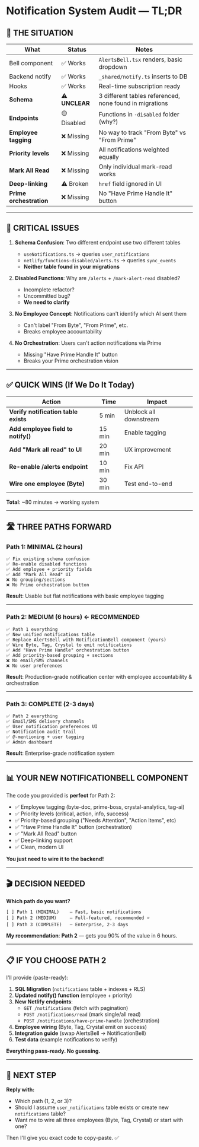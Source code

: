# Notification System Audit — TL;DR

## 🎯 THE SITUATION

| What | Status | Notes |
|------|--------|-------|
| Bell component | ✅ Works | `AlertsBell.tsx` renders, basic dropdown |
| Backend notify | ✅ Works | `_shared/notify.ts` inserts to DB |
| Hooks | ✅ Works | Real-time subscription ready |
| **Schema** | ⚠️ **UNCLEAR** | 3 different tables referenced, none found in migrations |
| **Endpoints** | 🟡 Disabled | Functions in `-disabled` folder (why?) |
| **Employee tagging** | ❌ Missing | No way to track "From Byte" vs "From Prime" |
| **Priority levels** | ❌ Missing | All notifications weighted equally |
| **Mark All Read** | ❌ Missing | Only individual mark-read works |
| **Deep-linking** | ⚠️ Broken | `href` field ignored in UI |
| **Prime orchestration** | ❌ Missing | No "Have Prime Handle It" button |

---

## 🚨 CRITICAL ISSUES

1. **Schema Confusion**: Two different endpoint use two different tables
   - `useNotifications.ts` → queries `user_notifications`
   - `netlify/functions-disabled/alerts.ts` → queries `sync_events`
   - **Neither table found in your migrations**

2. **Disabled Functions**: Why are `/alerts` + `/mark-alert-read` disabled?
   - Incomplete refactor?
   - Uncommitted bug?
   - **We need to clarify**

3. **No Employee Concept**: Notifications can't identify which AI sent them
   - Can't label "From Byte", "From Prime", etc.
   - Breaks employee accountability

4. **No Orchestration**: Users can't action notifications via Prime
   - Missing "Have Prime Handle It" button
   - Breaks your Prime orchestration vision

---

## ✅ QUICK WINS (If We Do It Today)

| Action | Time | Impact |
|--------|------|--------|
| **Verify notification table exists** | 5 min | Unblock all downstream |
| **Add employee field to notify()** | 15 min | Enable tagging |
| **Add "Mark all read" to UI** | 20 min | UX improvement |
| **Re-enable /alerts endpoint** | 10 min | Fix API |
| **Wire one employee (Byte)** | 30 min | Test end-to-end |

**Total**: ~80 minutes → working system

---

## 🛣️ THREE PATHS FORWARD

### **Path 1: MINIMAL (2 hours)**
```
✅ Fix existing schema confusion
✅ Re-enable disabled functions
✅ Add employee + priority fields
✅ Add "Mark All Read" UI
❌ No grouping/sections
❌ No Prime orchestration button
```
**Result**: Usable but flat notifications with basic employee tagging

---

### **Path 2: MEDIUM (6 hours)**  ← RECOMMENDED
```
✅ Path 1 everything
✅ New unified notifications table
✅ Replace AlertsBell with NotificationBell component (yours)
✅ Wire Byte, Tag, Crystal to emit notifications
✅ Add "Have Prime Handle" orchestration button
✅ Add priority-based grouping + sections
❌ No email/SMS channels
❌ No user preferences
```
**Result**: Production-grade notification center with employee accountability & orchestration

---

### **Path 3: COMPLETE (2-3 days)**
```
✅ Path 2 everything
✅ Email/SMS delivery channels
✅ User notification preferences UI
✅ Notification audit trail
✅ @-mentioning + user tagging
✅ Admin dashboard
```
**Result**: Enterprise-grade notification system

---

## 📊 YOUR NEW NOTIFICATIONBELL COMPONENT

The code you provided is **perfect** for Path 2:
- ✅ Employee tagging (byte-doc, prime-boss, crystal-analytics, tag-ai)
- ✅ Priority levels (critical, action, info, success)
- ✅ Priority-based grouping ("Needs Attention", "Action Items", etc)
- ✅ "Have Prime Handle It" button (orchestration)
- ✅ "Mark All Read" button
- ✅ Deep-linking support
- ✅ Clean, modern UI

**You just need to wire it to the backend!**

---

## 🎬 DECISION NEEDED

**Which path do you want?**

```
[ ] Path 1 (MINIMAL)    — Fast, basic notifications
[ ] Path 2 (MEDIUM)     — Full-featured, recommended ⭐
[ ] Path 3 (COMPLETE)   — Enterprise, 2-3 days
```

**My recommendation**: **Path 2** — gets you 90% of the value in 6 hours.

---

## 📋 IF YOU CHOOSE PATH 2

I'll provide (paste-ready):

1. **SQL Migration** (`notifications` table + indexes + RLS)
2. **Updated notify() function** (employee + priority)
3. **New Netlify endpoints**:
   - `GET /notifications` (fetch with pagination)
   - `POST /notifications/read` (mark single/all read)
   - `POST /notifications/have-prime-handle` (orchestration)
4. **Employee wiring** (Byte, Tag, Crystal emit on success)
5. **Integration guide** (swap AlertsBell → NotificationBell)
6. **Test data** (example notifications to verify)

**Everything pass-ready. No guessing.**

---

## 🚀 NEXT STEP

**Reply with:**
- Which path (1, 2, or 3)?
- Should I assume `user_notifications` table exists or create new `notifications` table?
- Want me to wire all three employees (Byte, Tag, Crystal) or start with one?

Then I'll give you exact code to copy-paste. ✅






